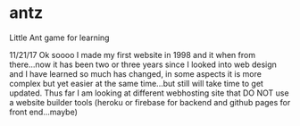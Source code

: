 # antz
Little Ant game for learning 

11/21/17
Ok soooo I made my first website in 1998 and it when from there...now it has been two or three years since I looked into web design and I have learned so much has changed, in some aspects it is more complex but yet easier at the same time...but still will take time to get updated. Thus far I am looking at different webhosting site that DO NOT use a website builder tools (heroku or firebase for backend and github pages for front end...maybe)
